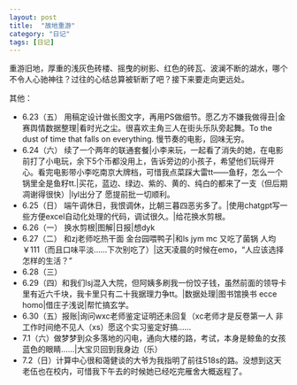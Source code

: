 ```yaml
---
layout: post
title:  "故地重游"
category: "日记"
tags: [日记]
---
```

重游旧地，厚重的浅灰色砖楼、摇曳的树影、红色的砖瓦、波澜不断的湖水，哪个不令人心驰神往？过往的心结总算被斩断了吧？接下来要走向更远处。

其他：
- 6.23（五） 用稿定设计做长图文字，再用PS做细节。愿乙方不嫌我做得丑|金赛舆情数据整理|看时光之尘。很喜欢主角三人在街头乐队旁起舞。To the dust of time that falls on everything. 慢节奏的电影，回味无穷。
- 6.24（六） 续了一个两年的联通套餐|小李来玩，一起看了消失的她，在电影前打了小电玩，余下5个币都没用上，告诉旁边的小孩子，希望他们玩得开心。看完电影带小李吃南京大牌档，可惜我点菜踩大雷tt——鱼籽，怎么一个锅里全是鱼籽tt.|买花，蓝边、绿边、紫的、黄的、纯白的都来了一支（但后期凋谢得很快）|lyl出分了 愿提前批一切顺利。
- 6.25（日） 端午调休日，我恨调休，比朝三暮四恶劣多了。|使用chatgpt写一些方便excel自动化处理的代码，调试很久。|给花换水剪根。
- 6.26（一） 换水剪根|图解|日报|想dyk
- 6.27（二） 和zj老师吃热干面 金台园喂鸭子|和ls jym mc 又吃了菌锅 人均￥111（而且口味平淡……下次别吃了）|这天凌晨的时候在emo，“人应该选择怎样的生活？”
- 6.28（三）
- 6.29（四）和我们lsj混入大院，但阿姨多刷我一份饺子钱，虽然前面的领导卡里有近六千块，我卡里只有二十我据理力争tt。|数据处理|图书馆换书 ecce homo|借庄子浅说|帮忙搞玄学。
- 6.30（五）报账|询问wxc老师鉴定证明还未回复（xc老师才是反卷第一人 非工作时间绝不见人（xs）愿这个实习鉴定好搞……
- 7.1（六）做梦梦到众多落地的闪电，通向大楼的路，考试，本身是鲸鱼的女孩蓝色的眼睛……|大宝贝回到我身边（乐）
- 7.2（日）计算中心很和蔼健谈的大爷为我指明了前往518s的路。没想到这天老伍也在校内，可惜我下午去的时候她已经吃完雁舍大概返程了。